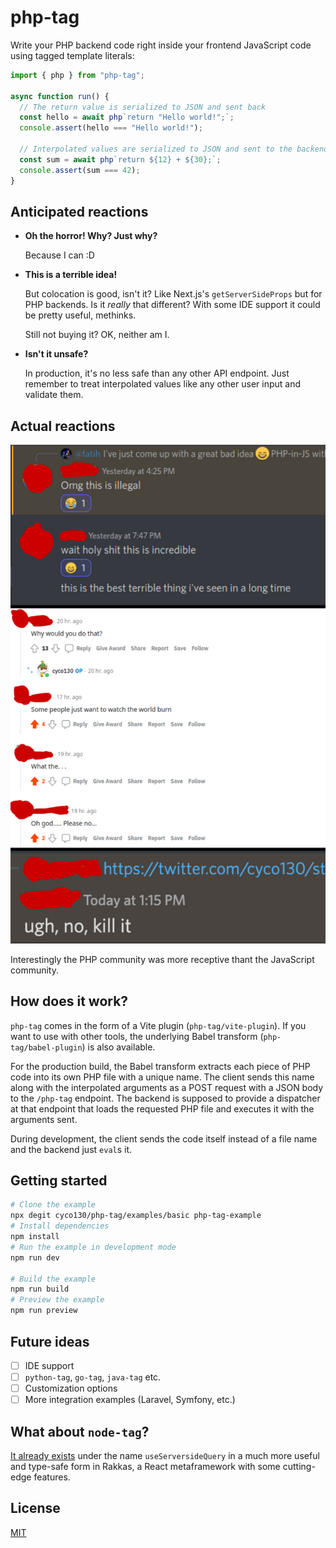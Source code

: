 # php-tag

Write your PHP backend code right inside your frontend JavaScript code using tagged template literals:

```js
import { php } from "php-tag";

async function run() {
  // The return value is serialized to JSON and sent back
  const hello = await php`return "Hello world!";`;
  console.assert(hello === "Hello world!");

  // Interpolated values are serialized to JSON and sent to the backend
  const sum = await php`return ${12} + ${30};`;
  console.assert(sum === 42);
}
```

## Anticipated reactions

- **Oh the horror! Why? Just why?**

  Because I can :D

- **This is a terrible idea!**

  But colocation is good, isn't it? Like Next.js's `getServerSideProps` but for PHP backends. Is it _really_ that different? With some IDE support it could be pretty useful, methinks.

  Still not buying it? OK, neither am I.

- **Isn't it unsafe?**

  In production, it's no less safe than any other API endpoint. Just remember to treat interpolated values like any other user input and validate them.

## Actual reactions

![Reactions](https://github.com/cyco130/php-tag/raw/main/pics/reactions.png)

Interestingly the PHP community was more receptive thant the JavaScript community.

## How does it work?

`php-tag` comes in the form of a Vite plugin (`php-tag/vite-plugin`). If you want to use with other tools, the underlying Babel transform (`php-tag/babel-plugin`) is also available.

For the production build, the Babel transform extracts each piece of PHP code into its own PHP file with a unique name. The client sends this name along with the interpolated arguments as a POST request with a JSON body to the `/php-tag` endpoint. The backend is supposed to provide a dispatcher at that endpoint that loads the requested PHP file and executes it with the arguments sent.

During development, the client sends the code itself instead of a file name and the backend just `eval`s it.

## Getting started

```sh
# Clone the example
npx degit cyco130/php-tag/examples/basic php-tag-example
# Install dependencies
npm install
# Run the example in development mode
npm run dev

# Build the example
npm run build
# Preview the example
npm run preview
```

## Future ideas

- [ ] IDE support
- [ ] `python-tag`, `go-tag`, `java-tag` etc.
- [ ] Customization options
- [ ] More integration examples (Laravel, Symfony, etc.)

## What about `node-tag`?

[It already exists](https://rakkasjs.org/guide/use-server-side-query) under the name `useServersideQuery` in a much more useful and type-safe form in Rakkas, a React metaframework with some cutting-edge features.

## License

[MIT](./LICENSE)
